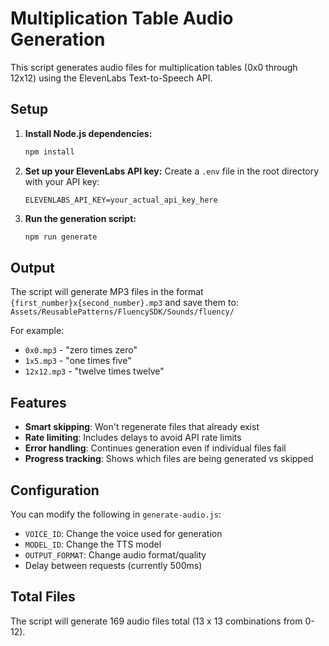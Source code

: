 # Multiplication Table Audio Generation

This script generates audio files for multiplication tables (0x0 through 12x12) using the ElevenLabs Text-to-Speech API.

## Setup

1. **Install Node.js dependencies:**
   ```bash
   npm install
   ```

2. **Set up your ElevenLabs API key:**
   Create a `.env` file in the root directory with your API key:
   ```
   ELEVENLABS_API_KEY=your_actual_api_key_here
   ```

3. **Run the generation script:**
   ```bash
   npm run generate
   ```

## Output

The script will generate MP3 files in the format `{first_number}x{second_number}.mp3` and save them to:
`Assets/ReusablePatterns/FluencySDK/Sounds/fluency/`

For example:
- `0x0.mp3` - "zero times zero"
- `1x5.mp3` - "one times five"
- `12x12.mp3` - "twelve times twelve"

## Features

- **Smart skipping**: Won't regenerate files that already exist
- **Rate limiting**: Includes delays to avoid API rate limits
- **Error handling**: Continues generation even if individual files fail
- **Progress tracking**: Shows which files are being generated vs skipped

## Configuration

You can modify the following in `generate-audio.js`:
- `VOICE_ID`: Change the voice used for generation
- `MODEL_ID`: Change the TTS model
- `OUTPUT_FORMAT`: Change audio format/quality
- Delay between requests (currently 500ms)

## Total Files

The script will generate 169 audio files total (13 x 13 combinations from 0-12). 